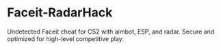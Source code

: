 # Faceit-RadarHack
Undetected Faceit cheat for CS2 with aimbot, ESP, and radar. Secure and optimized for high-level competitive play.
